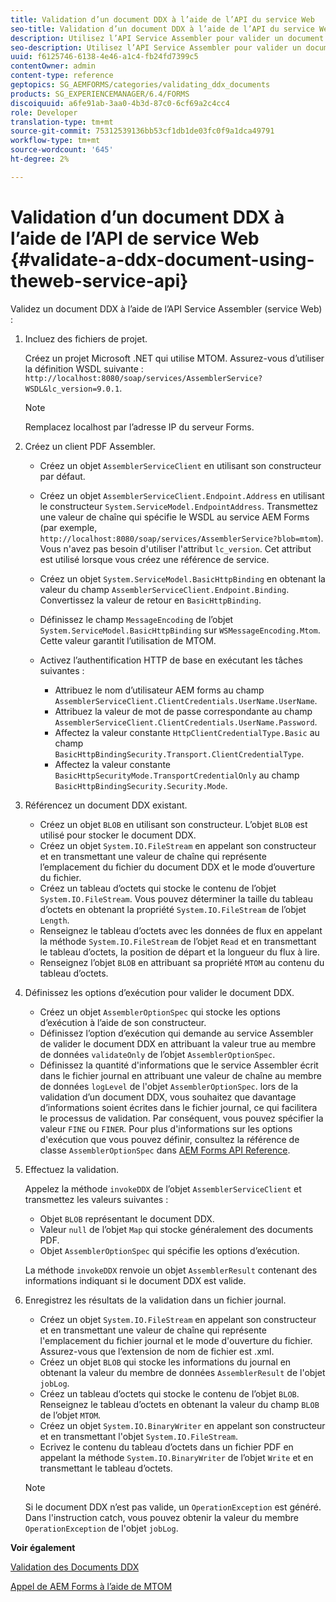 ```yaml
---
title: Validation d’un document DDX à l’aide de l’API du service Web
seo-title: Validation d’un document DDX à l’aide de l’API du service Web
description: Utilisez l’API Service Assembler pour valider un document DDX.
seo-description: Utilisez l’API Service Assembler pour valider un document DDX.
uuid: f6125746-6138-4e46-a1c4-fb24fd7399c5
contentOwner: admin
content-type: reference
geptopics: SG_AEMFORMS/categories/validating_ddx_documents
products: SG_EXPERIENCEMANAGER/6.4/FORMS
discoiquuid: a6fe91ab-3aa0-4b3d-87c0-6cf69a2c4cc4
role: Developer
translation-type: tm+mt
source-git-commit: 75312539136bb53cf1db1de03fc0f9a1dca49791
workflow-type: tm+mt
source-wordcount: '645'
ht-degree: 2%

---
```



# Validation d’un document DDX à l’aide de l’API de service Web {#validate-a-ddx-document-using-theweb-service-api}

Validez un document DDX à l’aide de l’API Service Assembler (service Web) :

1. Incluez des fichiers de projet.

   Créez un projet Microsoft .NET qui utilise MTOM. Assurez-vous d’utiliser la définition WSDL suivante : `http://localhost:8080/soap/services/AssemblerService?WSDL&lc_version=9.0.1`.

   >[!NOTE]
   >
   >Remplacez localhost par l’adresse IP du serveur Forms.

1. Créez un client PDF Assembler.

   * Créez un objet `AssemblerServiceClient` en utilisant son constructeur par défaut.
   * Créez un objet `AssemblerServiceClient.Endpoint.Address` en utilisant le constructeur `System.ServiceModel.EndpointAddress`. Transmettez une valeur de chaîne qui spécifie le WSDL au service AEM Forms (par exemple, `http://localhost:8080/soap/services/AssemblerService?blob=mtom`). Vous n&#39;avez pas besoin d&#39;utiliser l&#39;attribut `lc_version`. Cet attribut est utilisé lorsque vous créez une référence de service.
   * Créez un objet `System.ServiceModel.BasicHttpBinding` en obtenant la valeur du champ `AssemblerServiceClient.Endpoint.Binding`. Convertissez la valeur de retour en `BasicHttpBinding`.
   * Définissez le champ `MessageEncoding` de l’objet `System.ServiceModel.BasicHttpBinding` sur `WSMessageEncoding.Mtom`. Cette valeur garantit l’utilisation de MTOM.
   * Activez l’authentification HTTP de base en exécutant les tâches suivantes :

      * Attribuez le nom d’utilisateur AEM forms au champ `AssemblerServiceClient.ClientCredentials.UserName.UserName`.
      * Attribuez la valeur de mot de passe correspondante au champ `AssemblerServiceClient.ClientCredentials.UserName.Password`.
      * Affectez la valeur constante `HttpClientCredentialType.Basic` au champ `BasicHttpBindingSecurity.Transport.ClientCredentialType`.
      * Affectez la valeur constante `BasicHttpSecurityMode.TransportCredentialOnly` au champ `BasicHttpBindingSecurity.Security.Mode`.

1. Référencez un document DDX existant.

   * Créez un objet `BLOB` en utilisant son constructeur. L’objet `BLOB` est utilisé pour stocker le document DDX.
   * Créez un objet `System.IO.FileStream` en appelant son constructeur et en transmettant une valeur de chaîne qui représente l’emplacement du fichier du document DDX et le mode d’ouverture du fichier.
   * Créez un tableau d’octets qui stocke le contenu de l’objet `System.IO.FileStream`. Vous pouvez déterminer la taille du tableau d’octets en obtenant la propriété `System.IO.FileStream` de l’objet `Length`.
   * Renseignez le tableau d’octets avec les données de flux en appelant la méthode `System.IO.FileStream` de l’objet `Read` et en transmettant le tableau d’octets, la position de départ et la longueur du flux à lire.
   * Renseignez l’objet `BLOB` en attribuant sa propriété `MTOM` au contenu du tableau d’octets.

1. Définissez les options d’exécution pour valider le document DDX.

   * Créez un objet `AssemblerOptionSpec` qui stocke les options d’exécution à l’aide de son constructeur.
   * Définissez l’option d’exécution qui demande au service Assembler de valider le document DDX en attribuant la valeur true au membre de données `validateOnly` de l’objet `AssemblerOptionSpec`.
   * Définissez la quantité d&#39;informations que le service Assembler écrit dans le fichier journal en attribuant une valeur de chaîne au membre de données `logLevel` de l&#39;objet `AssemblerOptionSpec`. lors de la validation d’un document DDX, vous souhaitez que davantage d’informations soient écrites dans le fichier journal, ce qui facilitera le processus de validation. Par conséquent, vous pouvez spécifier la valeur `FINE` ou `FINER`. Pour plus d&#39;informations sur les options d&#39;exécution que vous pouvez définir, consultez la référence de classe `AssemblerOptionSpec` dans [AEM Forms API Reference](https://www.adobe.com/go/learn_aemforms_javadocs_63_en).

1. Effectuez la validation.

   Appelez la méthode `invokeDDX` de l’objet `AssemblerServiceClient` et transmettez les valeurs suivantes :

   * Objet `BLOB` représentant le document DDX.
   * Valeur `null` de l’objet `Map` qui stocke généralement des documents PDF.
   * Objet `AssemblerOptionSpec` qui spécifie les options d’exécution.

   La méthode `invokeDDX` renvoie un objet `AssemblerResult` contenant des informations indiquant si le document DDX est valide.

1. Enregistrez les résultats de la validation dans un fichier journal.

   * Créez un objet `System.IO.FileStream` en appelant son constructeur et en transmettant une valeur de chaîne qui représente l&#39;emplacement du fichier journal et le mode d&#39;ouverture du fichier. Assurez-vous que l’extension de nom de fichier est .xml.
   * Créez un objet `BLOB` qui stocke les informations du journal en obtenant la valeur du membre de données `AssemblerResult` de l&#39;objet `jobLog`.
   * Créez un tableau d’octets qui stocke le contenu de l’objet `BLOB`. Renseignez le tableau d’octets en obtenant la valeur du champ `BLOB` de l’objet `MTOM`.
   * Créez un objet `System.IO.BinaryWriter` en appelant son constructeur et en transmettant l&#39;objet `System.IO.FileStream`.
   * Ecrivez le contenu du tableau d’octets dans un fichier PDF en appelant la méthode `System.IO.BinaryWriter` de l’objet `Write` et en transmettant le tableau d’octets.

   >[!NOTE]
   >
   >Si le document DDX n’est pas valide, un `OperationException` est généré. Dans l&#39;instruction catch, vous pouvez obtenir la valeur du membre `OperationException` de l&#39;objet `jobLog`.

**Voir également**

[Validation des Documents DDX](/help/forms/developing/validating-ddx-documents.md#validating-ddx-documents)

[Appel de AEM Forms à l’aide de MTOM](/help/forms/developing/invoking-aem-forms-using-web.md#invoking-aem-forms-using-mtom)
